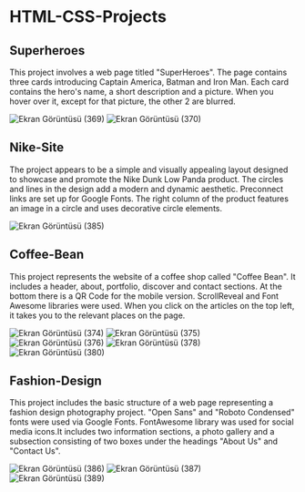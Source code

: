 # HTML-CSS-Projects

## Superheroes
 This project involves a web page titled "SuperHeroes". The page contains three cards introducing Captain America, Batman and Iron Man. Each card contains the hero's name, a short description and a picture. When you hover over it, except for that picture, the other 2 are blurred.
 
![Ekran Görüntüsü (369)](https://github.com/kubraacelik/HTML-CSS-Projects/assets/101054783/d2178cdf-e6ac-40f9-95e3-fdd108720421)
![Ekran Görüntüsü (370)](https://github.com/kubraacelik/HTML-CSS-Projects/assets/101054783/17af360e-1e61-4edf-8387-8a8abda6e04c)

## Nike-Site
The project appears to be a simple and visually appealing layout designed to showcase and promote the Nike Dunk Low Panda product. The circles and lines in the design add a modern and dynamic aesthetic. Preconnect links are set up for Google Fonts. The right column of the product features an image in a circle and uses decorative circle elements.

![Ekran Görüntüsü (385)](https://github.com/kubraacelik/HTML-CSS-Projects/assets/101054783/33e07a41-7b57-4d71-8d44-7b21450dcaa5)

## Coffee-Bean
This project represents the website of a coffee shop called "Coffee Bean". It includes a header, about, portfolio, discover and contact sections. At the bottom there is a QR Code for the mobile version. ScrollReveal and Font Awesome libraries were used. When you click on the articles on the top left, it takes you to the relevant places on the page.

![Ekran Görüntüsü (374)](https://github.com/kubraacelik/HTML-CSS-Projects/assets/101054783/1a890610-c96c-493e-9392-bd40a2461437)
![Ekran Görüntüsü (375)](https://github.com/kubraacelik/HTML-CSS-Projects/assets/101054783/676619bb-24f4-4b30-8ee7-1f2829606a0d)
![Ekran Görüntüsü (376)](https://github.com/kubraacelik/HTML-CSS-Projects/assets/101054783/811b36a0-d2ed-4b6b-90b6-d1757955e096)
![Ekran Görüntüsü (378)](https://github.com/kubraacelik/HTML-CSS-Projects/assets/101054783/14e3716a-5c48-45be-8d71-2ce9aca6a72d)
![Ekran Görüntüsü (380)](https://github.com/kubraacelik/HTML-CSS-Projects/assets/101054783/701b3b34-02c5-4bc8-99b4-af60a6418b02)

## Fashion-Design
This project includes the basic structure of a web page representing a fashion design photography project. "Open Sans" and "Roboto Condensed" fonts were used via Google Fonts. FontAwesome library was used for social media icons.It includes two information sections, a photo gallery and a subsection consisting of two boxes under the headings "About Us" and "Contact Us".

![Ekran Görüntüsü (386)](https://github.com/kubraacelik/HTML-CSS-Projects/assets/101054783/6e58268a-cd2a-4ea4-ba7e-9455b9fe4a39)
![Ekran Görüntüsü (387)](https://github.com/kubraacelik/HTML-CSS-Projects/assets/101054783/e091807a-1aac-4d39-ba34-713afed9548a)
![Ekran Görüntüsü (389)](https://github.com/kubraacelik/HTML-CSS-Projects/assets/101054783/0a9d6e13-8866-481e-ab81-6c7b35200a2b)

